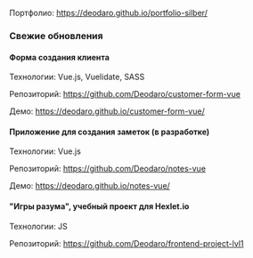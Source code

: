 Портфолио: https://deodaro.github.io/portfolio-silber/

### Свежие обновления

#### Форма создания клиента
Технологии: Vue.js, Vuelidate, SASS

Репозиторий: https://github.com/Deodaro/customer-form-vue

Демо: https://deodaro.github.io/customer-form-vue/

#### Приложение для создания заметок (в разработке)
Технологии: Vue.js

Репозиторий: https://github.com/Deodaro/notes-vue

Демо: https://deodaro.github.io/notes-vue/

#### "Игры разума", учебный проект для Hexlet.io
Технологии: JS

Репозиторий: https://github.com/Deodaro/frontend-project-lvl1

